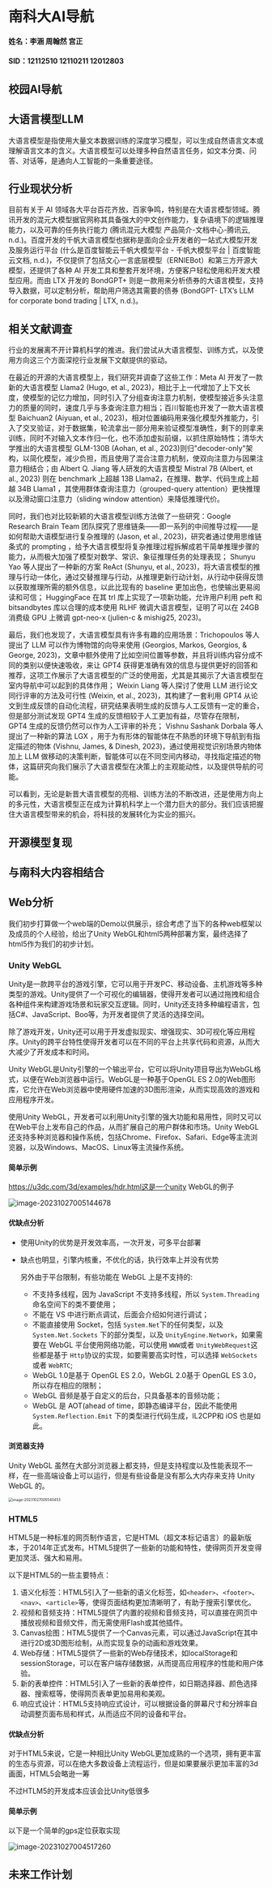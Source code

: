 # 南科大AI导航

#### 姓名：李涵 周翰然 宫正

#### SID：12112510 12110211 12012803

## 校园AI导航





## 大语言模型LLM

大语言模型是指使用大量文本数据训练的深度学习模型，可以生成自然语言文本或理解语言文本的含义。大语言模型可以处理多种自然语言任务，如文本分类、问答、对话等，是通向人工智能的一条重要途径。

## 行业现状分析

目前有关于 AI 领域各大平台百花齐放，百家争鸣，特别是在大语言模型领域。腾讯开发的混元大模型据官网称其具备强大的中文创作能力，复杂语境下的逻辑推理能力，以及可靠的任务执行能力 (腾讯混元大模型 产品简介-文档中心-腾讯云, n.d.)。百度开发的千帆大语言模型也据称是面向企业开发者的一站式大模型开发及服务运行平台 (什么是百度智能云千帆大模型平台 - 千帆大模型平台 | 百度智能云文档, n.d.)，不仅提供了包括文心一言底层模型（ERNIEBot）和第三方开源大模型，还提供了各种 AI 开发工具和整套开发环境，方便客户轻松使用和开发大模型应用。而由 LTX 开发的 BondGPT+ 则是一款用来分析债券的大语⾔模型，支持导入数据，可以定制分析，帮助用户筛选其需要的债券 (BondGPT- LTX’s LLM for corporate bond trading | LTX, n.d.)。

## 相关文献调查

行业的发展离不开计算机科学的推进。我们尝试从大语言模型、训练方式，以及使用方向这三个方面深挖行业发展下文献提供的驱动。

在最近的开源的大语言模型上，我们研究并调查了这些工作：Meta AI 开发了一款新的大语言模型 Llama2 (Hugo, et al., 2023)，相比于上一代增加了上下文长度，使模型的记忆力增加，同时引入了分组查询注意力机制，使模型接近多头注意力的质量的同时，速度几乎与多查询注意力相当；百川智能也开发了一款大语言模型 Baichuan2 (Aiyuan, et al., 2023)，相对位置编码用来强化模型外推能力，引入了交叉验证，对于数据集，轮流拿出一部分用来验证模型准确性，剩下的则拿来训练，同时不对输入文本作归一化，也不添加虚拟前缀，以抓住原始特性；清华大学推出的大语言模型 GLM-130B (Aohan, et al., 2023)则归"decoder-only"架构，以简化模型，减少负担，而且使用了混合注意力机制，使双向注意力与因果注意力相结合；由 Albert Q. Jiang 等人研发的大语言模型 Mistral 7B (Albert, et al., 2023) 则在 benchmark 上超越 13B Llama2，在推理、数学、代码⽣成上超越 34B Llama1 ，其使用群体查询注意力（grouped-query attention）更快推理以及滑动窗口注意力（sliding window attention）来降低推理代价。

同时，我们也对比较新颖的大语言模型训练方法做了一些研究：Google Research Brain Team 团队探究了思维链条——即⼀系列的中间推导过程——是如何帮助大语模型进行复杂推理的 (Jason, et al., 2023)，研究者通过使用思维链条式的 prompting ，给予大语言模型将复杂推理过程拆解成若干简单推理步骤的能力，从而极大加强了模型对数学、常识、象征推理任务的处理表现； Shunyu Yao 等人提出了⼀种新的方案 ReAct (Shunyu, et al., 2023)，将大语言模型的推理与行动一体化，通过交替推理与行动，从推理更新行动计划，从行动中获得反馈以获取推理所需的额外信息，以此比现有的 baseline 更加出色，也使输出更易阅读和可信； HuggingFace 在其 trl 库上实现了⼀项新功能，允许用户利⽤ peft 和 bitsandbytes 库以合理的成本使用 RLHF 微调大语言模型，证明了可以在 24GB 消费级 GPU 上微调 gpt-neo-x (julien-c & mishig25, 2023)。

最后，我们也发现了，大语言模型具有许多有趣的应用场景：Trichopoulos 等人提出了 LLM 可以作为博物馆的向导来使用 (Georgios, Markos, Georgios, & George, 2023)，文章中额外使用了比如空间位置等参数，并且将训练内容分成不同的类别以便快速吸收，来让 GPT4 获得更准确有效的信息与提供更好的回答和推荐，这项工作展示了大语言模型的广泛的使用面，尤其是其揭示了大语言模型在室内导航中可以起到的具体作用； Weixin Liang 等人探讨了使用 LLM 进行论文同行评审的方法及可行性 (Weixin, et al., 2023)，其构建了一套利用 GPT4 从论文到生成反馈的自动化流程，研究结果表明生成的反馈与人工反馈有一定的重合，但是部分测试发现 GPT4 生成的反馈相较于人工更加有益，尽管存在限制， GPT4 生成的反馈仍然可以作为人工评审的补充； Vishnu Sashank Dorbala 等人提出了⼀种新的算法 LGX ，用于为有形体的智能体在不熟悉的环境下导航到有指定描述的物体 (Vishnu, James, & Dinesh, 2023)，通过使用视觉识别场景内物体加上 LLM 做移动的决策判断，智能体可以在不同空间内移动，寻找指定描述的物体，这篇研究向我们展示了大语言模型在决策上的主观能动性，以及提供导航的可能。

可以看到，无论是新晋大语言模型的亮相、训练方法的不断改进，还是使用方向上的多元性，大语言模型正在成为计算机科学上一个潜力巨大的部分。我们应该把握住大语言模型带来的机会，将科技的发展转化为实业的振兴。

## 开源模型复现





## 与南科大内容相结合





## Web分析

我们初步打算做一个web端的Demo以供展示，综合考虑了当下的各种web框架以及成员的个人经验，给出了Unity WebGL和html5两种部署方案，最终选择了html5作为我们的初步计划。

### Unity WebGL 

Unity是一款跨平台的游戏引擎，它可以用于开发PC、移动设备、主机游戏等多种类型的游戏。Unity提供了一个可视化的编辑器，使得开发者可以通过拖拽和组合各种组件来构建游戏场景和玩家交互逻辑。同时，Unity还支持多种编程语言，包括C#、JavaScript、Boo等，为开发者提供了灵活的选择空间。

除了游戏开发，Unity还可以用于开发虚拟现实、增强现实、3D可视化等应用程序。Unity的跨平台特性使得开发者可以在不同的平台上共享代码和资源，从而大大减少了开发成本和时间。

Unity WebGL是Unity引擎的一个输出平台，它可以将Unity项目导出为WebGL格式，以便在Web浏览器中运行。WebGL是一种基于OpenGL ES 2.0的Web图形库，它允许在Web浏览器中使用硬件加速的3D图形渲染，从而实现高效的游戏和应用程序开发。

使用Unity WebGL，开发者可以利用Unity引擎的强大功能和易用性，同时又可以在Web平台上发布自己的作品，从而扩展自己的用户群体和市场。Unity WebGL还支持多种浏览器和操作系统，包括Chrome、Firefox、Safari、Edge等主流浏览器，以及Windows、MacOS、Linux等主流操作系统。

#### 简单示例

https://u3dc.com/3d/examples/hdr.html这是一个unity WebGL的例子

![image-20231027005144678](C:\Users\GZ632\AppData\Roaming\Typora\typora-user-images\image-20231027005144678.png)

#### 优缺点分析

- 使用Unity的优势是开发效率高，一次开发，可多平台部署

- 缺点也明显，引擎内核重，不优化的话，执行效率上并没有优势

  另外由于平台限制，有些功能在 WebGL 上是不支持的:

  - 不支持多线程，因为 JavaScript 不支持多线程，所以 `System.Threading` 命名空间下的类不要使用；
  - 不能在 VS 中进行断点调试，后面会介绍如何进行调试；
  - 不能直接使用 Socket，包括 `System.Net`下的任何类型，以及 `System.Net.Sockets` 下的部分类型，以及 `UnityEngine.Network`，如果需要在 WebGL 平台使用网络功能，可以使用 `WWW`或者 `UnityWebRequest`这些都是基于 `Http`协议的实现，如要需要高实时性，可以选择 `WebSockets`或者 `WebRTC`;
  - WebGL 1.0是基于 OpenGL ES 2.0，WebGL 2.0基于 OpenGL ES 3.0，所以存在相应的限制；
  - WebGL 音频是基于自定义的后台，只具备基本的音频功能；
  - WebGL 是 AOT(ahead of time，即静态编译平台，因此不能使用 `System.Reflection.Emit` 下的类型进行代码生成，IL2CPP和 iOS 也是如此。



#### **浏览器支持**

Unity WebGL 虽然在大部分浏览器上都支持，但是支持程度以及性能表现不一样，在一些高端设备上可以运行，但是有些设备是没有那么大内存来支持 Unity WebGL 的。

<img src="C:\Users\GZ632\AppData\Roaming\Typora\typora-user-images\image-20231027005540453.png" alt="image-20231027005540453" style="zoom:50%;" />

### HTML5

HTML5是一种标准的网页制作语言，它是HTML（超文本标记语言）的最新版本，于2014年正式发布。HTML5提供了一些新的功能和特性，使得网页开发变得更加灵活、强大和易用。

以下是HTML5的一些主要特点：

1. 语义化标签：HTML5引入了一些新的语义化标签，如`<header>`、`<footer>`、`<nav>`、`<article>`等，使得页面结构更加清晰明了，有助于搜索引擎优化。
2. 视频和音频支持：HTML5提供了内置的视频和音频支持，可以直接在网页中播放视频和音频文件，而无需使用Flash或其他插件。
3. Canvas绘图：HTML5提供了一个Canvas元素，可以通过JavaScript在其中进行2D或3D图形绘制，从而实现复杂的动画和游戏效果。
4. Web存储：HTML5提供了一些新的Web存储技术，如localStorage和sessionStorage，可以在客户端存储数据，从而提高应用程序的性能和用户体验。
5. 新的表单控件：HTML5引入了一些新的表单控件，如日期选择器、颜色选择器、搜索框等，使得网页表单更加易用和美观。
6. 响应式设计：HTML5支持响应式设计，可以根据设备的屏幕尺寸和分辨率自动调整页面布局和样式，从而适应不同的设备和平台。

#### 优缺点分析

对于HTML5来说，它是一种相比Unity WebGL更加成熟的一个选项，拥有更丰富的生态与资源，可以在绝大多数设备上流程运行，但是如果要展示更加丰富的3d画面，HTML5会略逊一筹

不过HTLM5的开发成本应该会比Unity低很多

#### 简单示例

以下是一个简单的gps定位获取实现

![image-20231027004517260](C:\Users\GZ632\AppData\Roaming\Typora\typora-user-images\image-20231027004517260.png)



## 未来工作计划

 